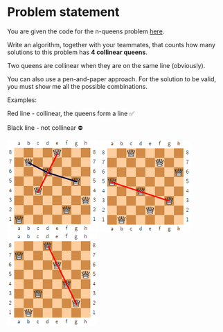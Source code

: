 # Problem statement

You are given the code for the n-queens problem [here](https://github.com/bogdansalau/dsa-2021-g3/blob/master/Code/DSALab11_code.txt).

Write an algorithm, together with your teammates, that counts how many solutions to this problem has **4 collinear queens**.

Two queens are collinear when they are on the same line (obviously).

You can also use a pen-and-paper approach. For the solution to be valid, you must show me all the possible combinations.

Examples:

Red line - collinear, the queens form a line :white_check_mark: 

Black line - not collinear :no_entry:

![Example 1](./ex1.png)
![Example 1](./ex2.png)
![Example 1](./ex3.png)
